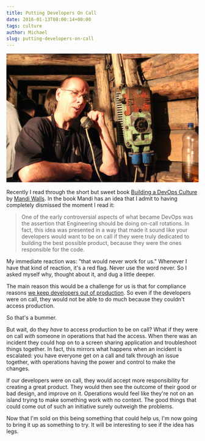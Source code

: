 ```yaml
---
title: Putting Developers On Call
date: 2016-01-13T08:00:14+00:00
tags: culture
author: Michael
slug: putting-developers-on-call
---
```

<div class="full-width">
  <img src="/images/feature-putting-developers-on-call.jpg" alt="Putting Developers On Call" />
</div>

Recently I read through the short but sweet book [Building a DevOps Culture](http://www.amazon.com/Building-DevOps-Culture-Mandi-Walls-ebook/dp/B00CBM1WFC/ref=sr_1_1?ie=UTF8&qid=1452554943&sr=8-1&keywords=building+devops+culture) by [Mandi Walls](https://twitter.com/lnxchk). In the book Mandi has an idea that I admit to having completely dismissed the moment I read it:

> One of the early controversial aspects of what became DevOps was the assertion that Engineering should be doing on-call rotations. In fact, this idea was presented in a way that made it sound like your developers would want to be on call if they were truly dedicated to building the best possible product, because they were the ones responsible for the code.

My immediate reaction was: "that would never work for us." Whenever I have that kind of reaction, it's a red flag. Never use the word never. So I asked myself why, thought about it, and dug a little deeper.

The main reason this would be a challenge for us is that for compliance reasons [we keep developers out of production](http://www.sans.edu/research/security-laboratory/article/it-separation-duties). So even if the developers were on call, they would not be able to do much because they couldn't access production.

So that's a bummer.

But wait, do they _have_ to access production to be on call? What if they were on call _with_ someone in operations that had the access. When there was an incident they could hop on to a screen sharing application and troubleshoot things together. In fact, this mirrors what happens when an incident is escalated: you have everyone get on a call and talk through an issue together, with operations having the power and control to make the changes.

If our developers were on call, they would accept more responsibility for creating a great product. They would then see the outcome of their good or bad design, and improve on it. Operations would feel like they're not on an island trying to make something work with no context. The good things that could come out of such an initiative surely outweigh the problems.

Now that I'm sold on this being something that could help us, I'm now going to bring it up as something to try. It will be interesting to see if the idea has legs.